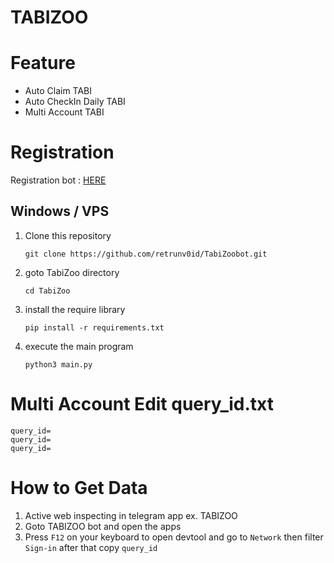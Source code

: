 # TABIZOO

# Feature

- Auto Claim TABI
- Auto CheckIn Daily TABI
- Multi Account TABI

# Registration

Registration bot : [HERE](https://t.me/tabizoobot/tabizoo?startapp=25dXTA)

## Windows / VPS

1. Clone this repository
   ```
   git clone https://github.com/retrunv0id/TabiZoobot.git
   ```
2. goto TabiZoo directory
   ```
   cd TabiZoo
   ```
3. install the require library
   ```
   pip install -r requirements.txt
   ```
4. execute the main program 
   ```
   python3 main.py
   ```

# Multi Account Edit query_id.txt
   ```
   query_id=
   query_id=
   query_id=
   ```
# How to Get Data
   
   1. Active web inspecting in telegram app ex. TABIZOO
   2. Goto TABIZOO bot and open the apps
   3. Press `F12` on your keyboard to open devtool and go to `Network` then filter `Sign-in` after that copy `query_id`
